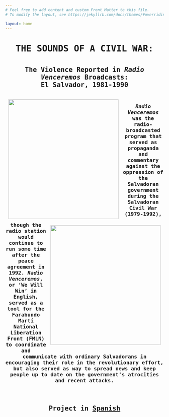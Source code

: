 ```yaml
---
# Feel free to add content and custom Front Matter to this file.
# To modify the layout, see https://jekyllrb.com/docs/themes/#overriding-theme-defaults

layout: home
---
```

<center><tt><h1><b>THE SOUNDS OF A CIVIL WAR:</b><h1>
<h2>The Violence Reported in <i>Radio Venceremos</i> Broadcasts: 
<br>
El Salvador, 1981-1990
<br> 
  <br>
<img style="padding: 10px;" align="left" width="350" height="380" src="https://github.com/lgsump/english-radio-venceremos/assets/164957215/8f8dcb16-2e4f-4c55-a46b-3b37ddf11d20"><img style="padding: 10px;" align="right" width="350" height="380" src="https://github.com/lgsump/english-radio-venceremos/assets/164957215/afce29c6-a6c6-4e83-942f-5cd591802961"><h3><b><i>Radio Venceremos</i></b> was the radio-broadcasted program that served as propaganda and commentary against the oppression of the Salvadoran government during the Salvadoran Civil War (1979-1992), though the radio station would continue to run some time after the peace agreement in 1992. <i>Radio Venceremos</i>, or ‘We Will Win’ in English, served as a tool for the Farabundo Martí National Liberation Front (FMLN) to coordinate and communicate with ordinary Salvadorans in encouraging their role in the revolutionary effort, but also served as way to spread news and keep people up to date on the government’s atrocities and recent attacks.
  <br>
  <br>
<br>
<h2>Project in <a href="https://hipstas.github.io/radio-venceremos-spanish/">Spanish</a></h2>
<br>

